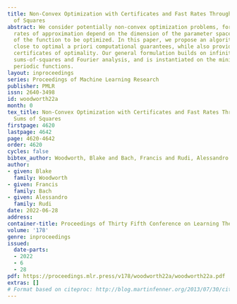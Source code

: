 ```yaml
---
title: Non-Convex Optimization with Certificates and Fast Rates Through Kernel Sums
  of Squares
abstract: We consider potentially non-convex optimization problems, for which optimal
  rates of approximation depend on the dimension of the parameter space and the smoothness
  of the function to be optimized. In this paper, we propose an algorithm that achieves
  close to optimal a priori computational guarantees, while also providing a posteriori
  certificates of optimality. Our general formulation builds on infinite-dimensional
  sums-of-squares and Fourier analysis, and is instantiated on the minimization of
  periodic functions.
layout: inproceedings
series: Proceedings of Machine Learning Research
publisher: PMLR
issn: 2640-3498
id: woodworth22a
month: 0
tex_title: Non-Convex Optimization with Certificates and Fast Rates Through Kernel
  Sums of Squares
firstpage: 4620
lastpage: 4642
page: 4620-4642
order: 4620
cycles: false
bibtex_author: Woodworth, Blake and Bach, Francis and Rudi, Alessandro
author:
- given: Blake
  family: Woodworth
- given: Francis
  family: Bach
- given: Alessandro
  family: Rudi
date: 2022-06-28
address:
container-title: Proceedings of Thirty Fifth Conference on Learning Theory
volume: '178'
genre: inproceedings
issued:
  date-parts:
  - 2022
  - 6
  - 28
pdf: https://proceedings.mlr.press/v178/woodworth22a/woodworth22a.pdf
extras: []
# Format based on citeproc: http://blog.martinfenner.org/2013/07/30/citeproc-yaml-for-bibliographies/
---
```

